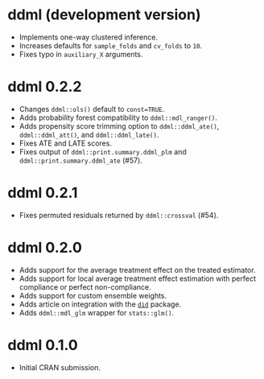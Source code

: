 # ddml (development version)

* Implements one-way clustered inference.
* Increases defaults for ``sample_folds`` and ``cv_folds`` to ``10``.
* Fixes typo in ``auxiliary_X`` arguments.

# ddml 0.2.2

* Changes ``ddml::ols()`` default to ``const=TRUE``.
* Adds probability forest compatibility to ``ddml::mdl_ranger()``.
* Adds propensity score trimming option to ``ddml::ddml_ate()``, ``ddml::ddml_att()``, and ``ddml::ddml_late()``.
* Fixes ATE and LATE scores.
* Fixes output of ``ddml::print.summary.ddml_plm`` and ``ddml::print.summary.ddml_ate`` (#57).

# ddml 0.2.1

* Fixes permuted residuals returned by ``ddml::crossval`` (#54).

# ddml 0.2.0

* Adds support for the average treatment effect on the treated estimator.
* Adds support for local average treatment effect estimation with perfect compliance or perfect non-compliance.
* Adds support for custom ensemble weights.
* Adds article on integration with the [``did``](https://bcallaway11.github.io/did/) package.
* Adds ``ddml::mdl_glm`` wrapper for ``stats::glm()``.

# ddml 0.1.0

* Initial CRAN submission.
